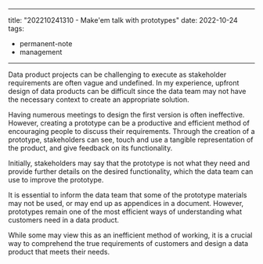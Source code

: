 
---
title: "202210241310 - Make'em talk with prototypes"
date: 2022-10-24
tags: 
- permanent-note
- management
---

Data product projects can be challenging to execute as stakeholder requirements are often vague and undefined. In my experience, upfront design of data products can be difficult since the data team may not have the necessary context to create an appropriate solution.

Having numerous meetings to design the first version is often ineffective. However, creating a prototype can be a productive and efficient method of encouraging people to discuss their requirements. Through the creation of a prototype, stakeholders can see, touch and use a tangible representation of the product, and give feedback on its functionality.

Initially, stakeholders may say that the prototype is not what they need and provide further details on the desired functionality, which the data team can use to improve the prototype.

It is essential to inform the data team that some of the prototype materials may not be used, or may end up as appendices in a document. However, prototypes remain one of the most efficient ways of understanding what customers need in a data product.

While some may view this as an inefficient method of working, it is a crucial way to comprehend the true requirements of customers and design a data product that meets their needs.










